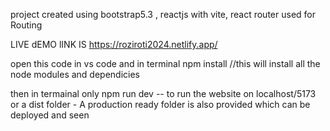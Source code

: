 project created using bootstrap5.3 , reactjs with vite, 
react router used for Routing 

LIVE dEMO lINK IS https://roziroti2024.netlify.app/

open this code in vs code and in terminal 
npm install
//this will install all the node modules and dependicies 

then in termainal only npm run dev  -- to run the website on localhost/5173
or a dist folder - A production ready folder is also provided which can be deployed and seen
